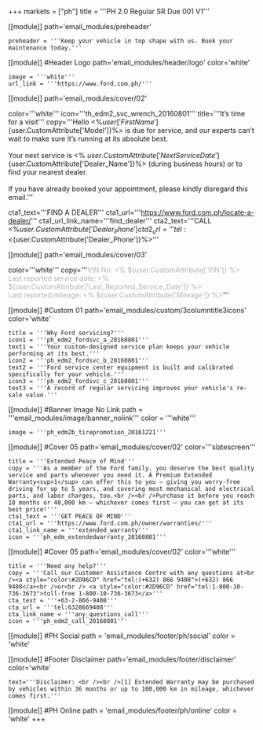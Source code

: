 +++
markets = ["ph"]
title = '''PH 2.0 Regular SR Due 001 V1'''

[[module]]
path='email_modules/preheader'

	preheader = '''Keep your vehicle in top shape with us. Book your maintenance today.'''

[[module]] #Header Logo
path='email_modules/header/logo'
color='white'

	image = '''white'''
	url_link = '''https://www.ford.com.ph/'''


[[module]]
path='email_modules/cover/02'

color='''white'''
icon='''th_edm2_svc_wrench_20160801'''
title='''It’s time for a visit'''
copy='''Hello <%${user['FirstName']}%><br /><br />Your <%${user.CustomAttribute['Model']}%> is due for service, and our experts can’t wait to make sure it’s running at its absolute best.<br /><br />Your next service is <% ${user.CustomAttribute['NextServiceDate']} %><br /><br />It's important to book your service today. Just click below to contact <%${user.CustomAttribute['Dealer_Name']}%> (during business hours) or to find your nearest dealer.<br/><br />If you have already booked your appointment, please kindly disregard this email.'''

cta1_text='''FIND A DEALER'''
cta1_url='''https://www.ford.com.ph/locate-a-dealer/'''
cta1_url_link_name='''find_dealer'''
cta2_text='''CALL <%${user.CustomAttribute['Dealer_Phone']}%>'''
cta2_url='''tel:<%${user.CustomAttribute['Dealer_Phone']}%>'''

[[module]]
path='email_modules/cover/03'

color='''white'''
copy='''<span style="color:#b3b3b3;">VIN No: <% ${user.CustomAttribute['VIN']} %><br />Last reported service date: <% ${user.CustomAttribute['Last_Reported_Service_Date']} %><br />Last reported mileage: <% ${user.CustomAttribute['Mileage']} %></span>'''

[[module]] #Custom 01
path='email_modules/custom/3columntitle3icons'
color='white'

	title = '''Why Ford servicing?'''
	icon1 = '''ph_edm2_fordsvc_a_20160801'''
	text1 = '''Your custom-designed service plan keeps your vehicle performing at its best.'''
	icon2 = '''ph_edm2_fordsvc_b_20160801'''
	text2 = '''Ford service center equipment is built and calibrated specifically for your vehicle.'''
	icon3 = '''ph_edm2_fordsvc_c_20160801'''
	text3 = '''A record of regular servicing improves your vehicle's re-sale value.'''

[[module]] #Banner Image No Link
path = '''email_modules/image/banner_nolink'''
color = '''white'''

	image = '''ph_edm2b_tirepromotion_20161221'''

[[module]] #Cover 05
path='email_modules/cover/02'
color='''slatescreen'''

	title = '''Extended Peace of Mind'''
    copy = '''As a member of the Ford family, you deserve the best quality service and parts whenever you need it. A Premium Extended Warranty<sup>1</sup> can offer this to you – giving you worry-free driving for up to 5 years, and covering most mechanical and electrical parts, and labor charges, too.<br /><br />Purchase it before you reach 18 months or 40,000 km – whichever comes first – you can get at its best price!'''
	cta1_text = '''GET PEACE OF MIND'''
	cta1_url = '''https://www.ford.com.ph/owner/warranties/'''
	cta1_link_name = '''extended_warranty'''
	icon = '''ph_edm_extendedwarranty_20160801'''

[[module]] #Cover 05
path='email_modules/cover/02'
color='''white'''

	title = '''Need any help?'''
	copy = '''Call our Customer Assistance Centre with any questions at<br /><a style="color:#2D96CD" href="tel:(+632) 866 9408">(+632) 866 9408</a><br />or<br /> <a style="color:#2D96CD" href="tel:1-800-10-736-3673">toll-free 1-800-10-736-3673</a>'''
	cta_text = '''+63-2-866-9408'''
	cta_url = '''tel:6328669408'''
	cta_link_name = '''any_questions_call'''
	icon = '''ph_edm2_call_20160801'''

[[module]] #PH Social
path = 'email_modules/footer/ph/social'
color = 'white'

[[module]] #Footer Disclaimer
path='email_modules/footer/disclaimer'
color='white'

	text='''Disclaimer: <br /><br />[1] Extended Warranty may be purchased by vehicles within 36 months or up to 100,000 km in mileage, whichever comes first.'''

[[module]] #PH Online
path = 'email_modules/footer/ph/online'
color = 'white'
+++